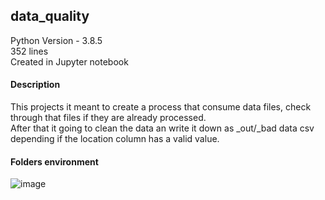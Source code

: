 ## data_quality

Python Version - 3.8.5<br>
352 lines<br>
Created in Jupyter notebook<br>

#### Description
This projects it meant to create a process that consume data files, check through that files if they are already processed.<br>
After that it going to clean the data an write it down as _out/_bad data csv depending if the location column has a valid value.

#### Folders environment  
![image](https://user-images.githubusercontent.com/112667954/192400549-4d4f47d1-49b5-4a66-8053-6c40dc8112bd.png)

    

